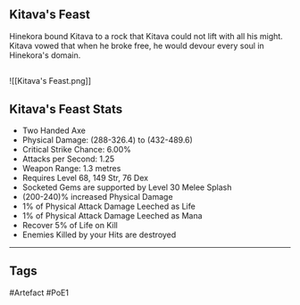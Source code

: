 ## Kitava's Feast
Hinekora bound Kitava to a rock
that Kitava could not lift with all his might.
Kitava vowed that when he broke free,
he would devour every soul in Hinekora's domain.
##
![[Kitava's Feast.png]]
## Kitava's Feast Stats
- Two Handed Axe
- Physical Damage: (288-326.4) to (432-489.6)
- Critical Strike Chance: 6.00%
- Attacks per Second: 1.25
- Weapon Range: 1.3 metres
- Requires Level 68, 149 Str, 76 Dex
- Socketed Gems are supported by Level 30 Melee Splash
- (200-240)% increased Physical Damage
- 1% of Physical Attack Damage Leeched as Life
- 1% of Physical Attack Damage Leeched as Mana
- Recover 5% of Life on Kill
- Enemies Killed by your Hits are destroyed


---
## Tags
#Artefact
#PoE1